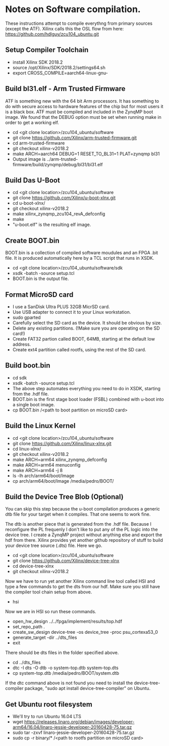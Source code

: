 # Notes on Software compilation.
These instructions attempt to compile everythng from primary sources (except the ATF). Xilinx calls this the OSL flow from here:
https://github.com/hdlguy/zcu104_ubuntu.git
## Setup Compiler Toolchain
- install Xilinx SDK 2018.2
- source /opt/Xilinx/SDK/2018.2/settings64.sh
- export CROSS_COMPILE=aarch64-linux-gnu-
## Build bl31.elf - Arm Trusted Firmware
ATF is something new with the 64 bit Arm processors. It has something to do with secure access to hardware features of the chip but for most users it is a black box.  ATF must be compiled and included in the ZynqMP boot image.  We found that the DEBUG option must be set when running make in order to get a working elf. 
- cd \<git clone location\>/zcu104_ubuntu/software
- git clone https://github.com/Xilinx/arm-trusted-firmware.git
- cd arm-trusted-firmware
- git checkout xilinx-v2018.2
- make ARCH=aarch64 DEBUG=1 RESET_TO_BL31=1 PLAT=zynqmp bl31
- Output image is ../arm-trusted-firmware/build/zynqmp/debug/bl31/bl31.elf
## Build Das U-Boot
- cd \<git clone location\>/zcu104_ubuntu/software
- git clone https://github.com/Xilinx/u-boot-xlnx.git
- cd u-boot-xlnx/
- git checkout xilinx-v2018.2
- make  xilinx_zynqmp_zcu104_revA_defconfig
- make
- "u-boot.elf" is the resulting elf image.
## Create BOOT.bin
BOOT.bin is a collection of compiled software moudules and an FPGA .bit file. It is produced automatically here by a TCL script that runs in XSDK.
- cd \<git clone location\>/zcu104_ubuntu/software/sdk
- xsdk -batch -source setup.tcl
- BOOT.bin is the output file.
## Format MicroSD card
- I use a SanDisk Ultra PLUS 32GB MicrSD card.
- Use USB adapter to connect it to your Linux workstation.
- sudo gparted
- Carefully select the SD card as the device.  It should be obvious by size.
- Delete any existing partitions. (!Make sure you are operating on the SD card!)
- Create FAT32 partion called BOOT, 64MB, starting at the default low address.
- Create ext4 partition called rootfs, using the rest of the SD card.
## Build boot.bin
- cd sdk
- xsdk -batch -source setup.tcl
- The above step automates everything you need to do in XSDK, starting from the .hdf file.
- BOOT.bin is the first stage boot loader (FSBL) combined with u-boot into a single boot image.
- cp BOOT.bin /\<path to boot partition on microSD card\>
## Build the Linux Kernel
- cd \<git clone location\>/zcu104_ubuntu/software
- git clone https://github.com/Xilinx/linux-xlnx.git
- cd linux-xlnx/
- git checkout xilinx-v2018.2
- make ARCH=arm64 xilinx_zynqmp_defconfig
- make ARCH=arm64 menuconfig
- make ARCH=arm64 -j 8
- ls -lh arch/arm64/boot/Image
- cp arch/arm64/boot/Image /media/pedro/BOOT/
## Build the Device Tree Blob (Optional)
You can skip this step because the u-boot compilation produces a generic dtb file for your target when it compiles. That one seems to work fine.

The dtb is another piece that is generated from the .hdf file.  Because I reconfigure the PL frequenly I don't like to put any of the PL logic into the device tree.  I create a ZynqMP project without anything else and export the hdf from there.
Xilinx provides yet another github repository of stuff to build your device tree source (.dts) file. Here we go.
- cd \<git clone location\>/zcu104_ubuntu/software
- git clone https://github.com/Xilinx/device-tree-xlnx
- cd device-tree-xlnx
- git checkout xilinx-v2018.2

Now we have to run yet another Xilinx command line tool called HSI and type a few commands to get the dts from our hdf. Make sure you still have the compiler tool chain setup from above.
- hsi

Now we are in HSI so run these commands.
- open_hw_design ../../fpga/implement/results/top.hdf
- set_repo_path .
- create_sw_design device-tree -os device_tree -proc psu_cortexa53_0
- generate_target -dir ../dts_files
- exit

There should be dts files in the folder specified above.
- cd ../dts_files
- dtc -I dts -O dtb -o system-top.dtb system-top.dts
- cp system-top.dtb /media/pedro/BOOT/system.dtb

If the dtc command above is not found you need to install the device-tree-compiler package, "sudo apt install device-tree-compiler" on Ubuntu.
## Get Ubuntu root filesystem
- We'll try to run Ubuntu 16.04 LTS
- wget https://releases.linaro.org/debian/images/developer-arm64/16.04/linaro-jessie-developer-20160428-75.tar.gz
- sudo tar -zxvf linaro-jessie-developer-20160428-75.tar.gz
- sudo cp -r binary/* /\<path to rootfs partition on microSD card\>

